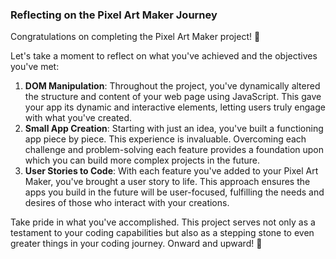 ### **Reflecting on the Pixel Art Maker Journey**

Congratulations on completing the Pixel Art Maker project! 🎉

Let's take a moment to reflect on what you've achieved and the objectives you've met:

1. **DOM Manipulation**: Throughout the project, you've dynamically altered the structure and content of your web page using JavaScript. This gave your app its dynamic and interactive elements, letting users truly engage with what you've created.
2. **Small App Creation**: Starting with just an idea, you've built a functioning app piece by piece. This experience is invaluable. Overcoming each challenge and problem-solving each feature provides a foundation upon which you can build more complex projects in the future.
3. **User Stories to Code**: With each feature you've added to your Pixel Art Maker, you've brought a user story to life. This approach ensures the apps you build in the future will be user-focused, fulfilling the needs and desires of those who interact with your creations.

Take pride in what you've accomplished. This project serves not only as a testament to your coding capabilities but also as a stepping stone to even greater things in your coding journey. Onward and upward! 🚀
